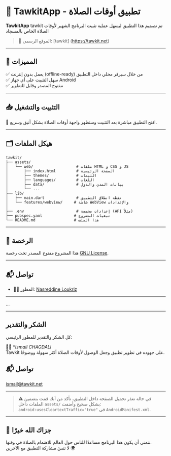 
# 🕌 TawkitApp - تطبيق أوقات الصلاة

**TawkitApp** 
tawkit تم تصميم هذا التطبيق ليسهل عملية تثبيت البرنامج الشهير لأوقات الصلاة الخاص بالمسجاد  

> 🎯 الموقع الرسمي: [tawkit] (https://tawkit.net)

---

## 🚀 المميزات

✅ يعمل بدون إنترنت (offline-ready) من خلال سيرفر محلي داخل التطبيق  
✅ سهل التثبيت على أي جهاز Android  
✅ مفتوح المصدر وقابل للتطوير

---

## 📥 التثبيت والتشغيل


📱 افتح التطبيق مباشرة بعد التثبيت وستظهر واجهة أوقات الصلاة بشكل أنيق وسريع.

---

## 🗂️ هيكل الملفات

```text
tawkit/
├── assets/
│   └── web/                   # ملفات HTML و CSS و JS
│       ├── index.html         # الصفحة الرئيسية
│       ├── themes/            # الثيمات
│       ├── languages/         # اللغات
│       ├── data/              # بيانات المدن والدول
│       └── ...
├── lib/
│   ├── main.dart              # نقطة انطلاق التطبيق
│   └── features/webview/     # شاشة WebView والإعدادات
│
├── .env                       # إعدادات مخصصة (API مثلاً)
├── pubspec.yaml              # تبعيات المشروع
└── README.md                 # هذا الملف
```

---

## 🪪 الرخصة

هذا المشروع مفتوح المصدر تحت رخصة [ GNU License](LICENSE).

---

## 📬 تواصل

- 🧑‍💻 المطور: [Nasreddine Loukriz](https://github.com/NasreddineLoukriz)

---
...

---

##   الشكر والتقدير

كل الشكر والتقدير للمطور الرئيسي:

👨‍💻 **Ismail CHAGDALI*  
 Tawkit  على جهوده في تطوير تطبيق 
 وجعل الوصول لأوقات الصلاة أكثر سهولة ووضوحًا.

## 📬 تواصل

ismail@tawkit.net

---

> ⚠️ في حالة تعذر تحميل الصفحة داخل التطبيق، تأكد من أنك قمت بتضمين الملفات داخل `assets/` بشكل صحيح وأضفت:
> `android:usesCleartextTraffic="true"` في `AndroidManifest.xml`.

---

## 🤲 جزاك الله خيرًا

نتمنى أن يكون هذا البرنامج مساعدًا للناس حول العالم للاهتمام بالصلاة في وقتها.  
لا تنسَ مشاركة التطبيق مع الآخرين 🌍

